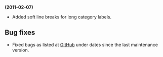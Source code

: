 **(2011-02-07)**
        
- Added soft line breaks for long category labels.

## Bug fixes 
- Fixed bugs as listed at [GitHub](http://github.com/highslide-software/highcharts.com/commits/master) under dates since the last maintenance version.